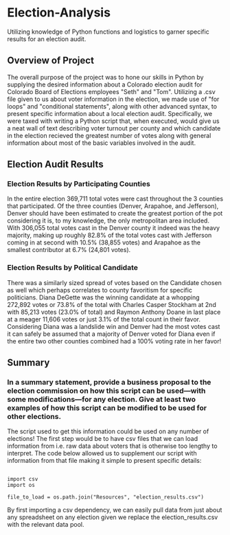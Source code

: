 # Election-Analysis
 
 Utilizing knowledge of Python functions and logistics to garner specific results for an election audit.



## Overview of Project

The overall purpose of the project was to hone our skills in Python by supplying the desired information about a Colorado election audit for Colorado Board of Elections employees "Seth" and "Tom".  Utilizing a .csv file given to us about voter information in the election, we made use of "for loops" and "conditional statements", along with other advanced syntax, to present specific information about a local election audit.  Specifically, we were taxed with writing a Python script that, when executed, would give us a neat wall of text describing voter turnout per county and which candidate in the election recieved the greatest number of votes along with general information about most of the basic variables involved in the audit.

## Election Audit Results

### Election Results by Participating Counties

In the entire election 369,711 total votes were cast throughout the 3 counties that participated.  Of the three counties (Denver, Arapahoe, and Jefferson), Denver should have been estimated to create the greatest portion of the pot considering it is, to my knowledge, the only metropolitan area included.  With 306,055 total votes cast in the Denver county it indeed was the heavy majority, making up roughly 82.8% of the total votes cast with Jefferson coming in at second with 10.5% (38,855 votes) and Arapahoe as the smallest contributor at 6.7% (24,801 votes).    

### Election Results by Political Candidate

There was a similarly sized spread of votes based on the Candidate chosen as well which perhaps correlates to county favoritism for specific politicians.  Diana DeGette was the winning candidate at a whopping 272,892 votes or 73.8% of the total with Charles Casper Stockham at 2nd with 85,213 votes (23.0% of total) and Raymon Anthony Doane in last place at a meager 11,606 votes or just 3.1% of the total count in their favor.  Considering Diana was a landslide win and Denver had the most votes cast it can safely be assumed that a majority of Denver voted for Diana even if the entire two other counties combined had a 100% voting rate in her favor!




## Summary


### In a summary statement, provide a business proposal to the election commission on how this script can be used—with some modifications—for any election. Give at least two examples of how this script can be modified to be used for other elections.

The script used to get this information could be used on any number of elections!  The first step would be to have csv files that we can load information from i.e. raw data about voters that is otherwise too lengthy to interpret.  The code below allowed us to supplement our script with information from that file making it simple to present specific details:

```

import csv
import os

file_to_load = os.path.join("Resources", "election_results.csv")

```
By first importing a csv dependency, we can easily pull data from just about any spreadsheet on any election given we replace the election_results.csv with the relevant data pool.



